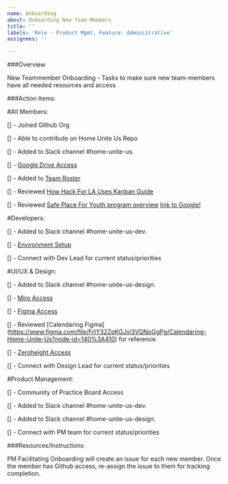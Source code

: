 ```yaml
---
name: Onboarding
about: Onboarding New Team Members
title: ''
labels: 'Role - Product Mgmt, Feature: Administrative'
assignees: ''

---
```


###Overview

New Teammember Onboarding - Tasks to make sure new team-members have all needed resources and access

###Action Items:

#All Members:

[] - Joined Github Org

[] - Able to contribute on Home Unite Us Repo

[] - Added to Slack channel #home-unite-us.

[] - [Google Drive Access](https://drive.google.com/drive/u/0/folders/1ahxiD9rIsBtx0yAPlPcPaGw8zGrfHHm9)

[] - Added to [Team Roster](https://docs.google.com/spreadsheets/d/1Qp0iLv5Bvafip9y8gu9AUy2d5800916ybJ4_YElmyYM/edit#gid=1806338047)

[] - Reviewed [How Hack For LA Uses Kanban Guide](https://docs.google.com/document/d/11Fe7mNdmPBP5bD_yLJ1C0_I1TmoK47AuHHrdhdDyWCs/edit?usp=sharing)

[] - Reviewed [Safe Place For Youth program overview](https://www.safeplaceforyouth.org/housing)
[link to Google!](http://google.com)

#Developers:

[] - Added to Slack channel #home-unite-us-dev.

[] - [Environment Setup](https://github.com/hackforla/HomeUniteUs#readme)

[] - Connect with Dev Lead for current status/priorities

#UI/UX & Design:

[] - Added to Slack channel #home-unite-us-design.

[] - [Miro Access](https://miro.com/app/board/o9J_lSssM10=/)

[] - [Figma Access](https://www.figma.com/file/BNWqZk8SHKbtN1nw8BB7VM/Current-HUU-Everything-Figma?node-id=0%3A1)

[] - Reviewed [Calendaring Figma] (https://www.figma.com/file/FrIY32ZqKGJxl3VQNoGgPg/Calendaring-Home-Unite-Us?node-id=140%3A410) for reference.

[] - [Zeroheight Access](https://huu.zeroheight.com/login)

[] - Connect with Design Lead for current status/priorities

#Product Management:

[] - Community of Practice Board Access

[] - Added to Slack channel #home-unite-us-dev.

[] - Added to Slack channel #home-unite-us-design.

[] - Connect with PM team for current status/priorities

###Resources/Instructions

PM Facilitating Onboarding will create an issue for each new member. Once the member has Github access, re-assign the issue to them for tracking completion.
